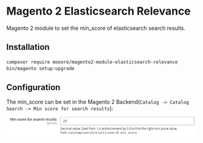# Magento 2 Elasticsearch Relevance

Magento 2 module to set the min_score of elasticsearch search results.

## Installation
```bash
composer require mooore/magento2-module-elasticsearch-relevance
bin/magento setup:upgrade
```

## Configuration
The min_score can be set in the Magento 2 Backend(`Catalog -> Catalog Search -> Min score for search results`):
![Configuration](docs/configuration.png)

